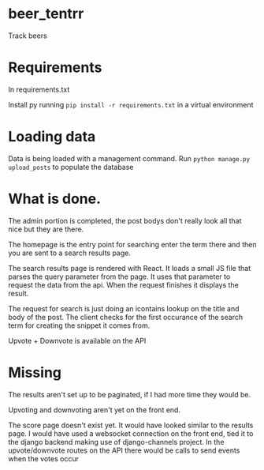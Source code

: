 # beer_tentrr
Track beers

# Requirements

In requirements.txt

Install py running `pip install -r requirements.txt` in a virtual environment


# Loading data

Data is being loaded with a management command. Run `python manage.py upload_posts` to populate the database

# What is done.

The admin portion is completed, the post bodys don't really look all that nice but they are there.

The homepage is the entry point for searching enter the term there and then you are sent to a search results page.

The search results page is rendered with React. It loads a small JS file that parses the query parameter from the page. It uses that parameter
to request the data from the api. When the request finishes it displays the result.

The request for search is just doing an icontains lookup on the title and body of the post. The client checks for the first occurance of
the search term for creating the snippet it comes from.

Upvote + Downvote is available on the API

# Missing
The results aren't set up to be paginated, if I had more time they would be.

Upvoting and downvoting aren't yet on the front end.

The score page doesn't exist yet. It would have looked similar to the results page. I would have used a websocket connection on the front end, tied it
to the django backend making use of django-channels project. In the upvote/downvote routes on the API there would be calls to send events when the
votes occur
